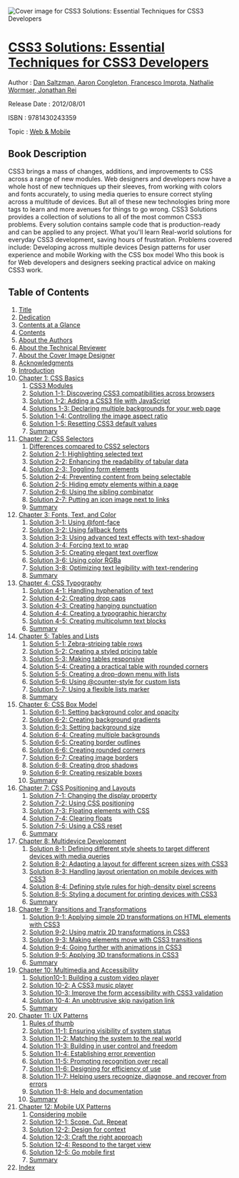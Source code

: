 ![Cover image for CSS3 Solutions: Essential Techniques for CSS3 Developers](https://imgdetail.ebookreading.net/cover/cover/web_mobile/EB9781430243359.jpg)

[CSS3 Solutions: Essential Techniques for CSS3 Developers](https://ebookreading.net/view/book/CSS3+Solutions%3A+Essential+Techniques+for+CSS3+Developers-EB9781430243359_1.html "CSS3 Solutions: Essential Techniques for CSS3 Developers")
====================================================================================================================

Author : [Dan Saltzman](https://ebookreading.net/search/author/Dan+Saltzman),[ Aaron Congleton](https://ebookreading.net/search/author/+Aaron+Congleton),[ Francesco Improta](https://ebookreading.net/search/author/+Francesco+Improta),[ Nathalie Wormser](https://ebookreading.net/search/author/+Nathalie+Wormser),[ Jonathan Rei](https://ebookreading.net/search/author/+Jonathan+Rei)

Release Date : 2012/08/01

ISBN : 9781430243359

Topic : [Web & Mobile](https://ebookreading.net/search/category/web-mobile)

Book Description
-----------------

CSS3 brings a mass of changes, additions, and improvements to CSS across a range of new modules. Web designers and developers now have a whole host of new techniques up their sleeves, from working with colors and fonts accurately, to using media queries to ensure correct styling across a multitude of devices. But all of these new technologies bring more tags to learn and more avenues for things to go wrong. CSS3 Solutions provides a collection of solutions to all of the most common CSS3 problems. Every solution contains sample code that is production-ready and can be applied to any project.
What you'll learn
Real-world solutions for everyday CSS3 development, saving hours of frustration. Problems covered include:
Developing across multiple devices
Design patterns for user experience and mobile
Working with the CSS box model
Who this book is for
Web developers and designers seeking practical advice on making CSS3 work.
              
Table of Contents
-----------------

1. [Title](https://ebookreading.net/view/book/CSS3+Solutions%3A+Essential+Techniques+for+CSS3+Developers-EB9781430243359_2.html)
1. [Dedication](https://ebookreading.net/view/book/CSS3+Solutions%3A+Essential+Techniques+for+CSS3+Developers-EB9781430243359_4.html)
1. [Contents at a Glance](https://ebookreading.net/view/book/CSS3+Solutions%3A+Essential+Techniques+for+CSS3+Developers-EB9781430243359_5.html)
1. [Contents](https://ebookreading.net/view/book/CSS3+Solutions%3A+Essential+Techniques+for+CSS3+Developers-EB9781430243359_6.html)
1. [About the Authors](https://ebookreading.net/view/book/CSS3+Solutions%3A+Essential+Techniques+for+CSS3+Developers-EB9781430243359_7.html)
1. [About the Technical Reviewer](https://ebookreading.net/view/book/CSS3+Solutions%3A+Essential+Techniques+for+CSS3+Developers-EB9781430243359_8.html)
1. [About the Cover Image Designer](https://ebookreading.net/view/book/CSS3+Solutions%3A+Essential+Techniques+for+CSS3+Developers-EB9781430243359_9.html)
1. [Acknowledgments](https://ebookreading.net/view/book/CSS3+Solutions%3A+Essential+Techniques+for+CSS3+Developers-EB9781430243359_10.html)
1. [Introduction](https://ebookreading.net/view/book/CSS3+Solutions%3A+Essential+Techniques+for+CSS3+Developers-EB9781430243359_11.html)
1. [Chapter 1: CSS Basics](https://ebookreading.net/view/book/CSS3+Solutions%3A+Essential+Techniques+for+CSS3+Developers-EB9781430243359_12.html)
    1. [CSS3 Modules](https://ebookreading.net/view/book/CSS3+Solutions%3A+Essential+Techniques+for+CSS3+Developers-EB9781430243359_12.html#Sec2)
    1. [Solution 1-1: Discovering CSS3 compatibilities across browsers](https://ebookreading.net/view/book/CSS3+Solutions%3A+Essential+Techniques+for+CSS3+Developers-EB9781430243359_12.html#Sec6)
    1. [Solution 1-2: Adding a CSS3 file with JavaScript](https://ebookreading.net/view/book/CSS3+Solutions%3A+Essential+Techniques+for+CSS3+Developers-EB9781430243359_12.html#Sec10)
    1. [Solutions 1-3: Declaring multiple backgrounds for your web page](https://ebookreading.net/view/book/CSS3+Solutions%3A+Essential+Techniques+for+CSS3+Developers-EB9781430243359_12.html#Sec14)
    1. [Solution 1-4: Controlling the image aspect ratio](https://ebookreading.net/view/book/CSS3+Solutions%3A+Essential+Techniques+for+CSS3+Developers-EB9781430243359_12.html#Sec18)
    1. [Solution 1-5: Resetting CSS3 default values](https://ebookreading.net/view/book/CSS3+Solutions%3A+Essential+Techniques+for+CSS3+Developers-EB9781430243359_12.html#Sec22)
    1. [Summary](https://ebookreading.net/view/book/CSS3+Solutions%3A+Essential+Techniques+for+CSS3+Developers-EB9781430243359_12.html#Sec25)
1. [Chapter 2: CSS Selectors](https://ebookreading.net/view/book/CSS3+Solutions%3A+Essential+Techniques+for+CSS3+Developers-EB9781430243359_13.html)
    1. [Differences compared to CSS2 selectors](https://ebookreading.net/view/book/CSS3+Solutions%3A+Essential+Techniques+for+CSS3+Developers-EB9781430243359_13.html#Sec1)
    1. [Solution 2-1: Highlighting selected text](https://ebookreading.net/view/book/CSS3+Solutions%3A+Essential+Techniques+for+CSS3+Developers-EB9781430243359_13.html#Sec3)
    1. [Solution 2-2: Enhancing the readability of tabular data](https://ebookreading.net/view/book/CSS3+Solutions%3A+Essential+Techniques+for+CSS3+Developers-EB9781430243359_13.html#Sec7)
    1. [Solution 2-3: Toggling form elements](https://ebookreading.net/view/book/CSS3+Solutions%3A+Essential+Techniques+for+CSS3+Developers-EB9781430243359_13.html#Sec11)
    1. [Solution 2-4: Preventing content from being selectable](https://ebookreading.net/view/book/CSS3+Solutions%3A+Essential+Techniques+for+CSS3+Developers-EB9781430243359_13.html#Sec15)
    1. [Solution 2-5: Hiding empty elements within a page](https://ebookreading.net/view/book/CSS3+Solutions%3A+Essential+Techniques+for+CSS3+Developers-EB9781430243359_13.html#Sec19)
    1. [Solution 2-6: Using the sibling combinator](https://ebookreading.net/view/book/CSS3+Solutions%3A+Essential+Techniques+for+CSS3+Developers-EB9781430243359_13.html#Sec23)
    1. [Solution 2-7: Putting an icon image next to links](https://ebookreading.net/view/book/CSS3+Solutions%3A+Essential+Techniques+for+CSS3+Developers-EB9781430243359_13.html#Sec26)
    1. [Summary](https://ebookreading.net/view/book/CSS3+Solutions%3A+Essential+Techniques+for+CSS3+Developers-EB9781430243359_13.html#Sec29)
1. [Chapter 3: Fonts, Text, and Color](https://ebookreading.net/view/book/CSS3+Solutions%3A+Essential+Techniques+for+CSS3+Developers-EB9781430243359_14.html)
    1. [Solution 3-1: Using @font-face](https://ebookreading.net/view/book/CSS3+Solutions%3A+Essential+Techniques+for+CSS3+Developers-EB9781430243359_14.html#Sec1)
    1. [Solution 3-2: Using fallback fonts](https://ebookreading.net/view/book/CSS3+Solutions%3A+Essential+Techniques+for+CSS3+Developers-EB9781430243359_14.html#Sec11)
    1. [Solution 3-3: Using advanced text effects with text-shadow](https://ebookreading.net/view/book/CSS3+Solutions%3A+Essential+Techniques+for+CSS3+Developers-EB9781430243359_14.html#Sec18)
    1. [Solution 3-4: Forcing text to wrap](https://ebookreading.net/view/book/CSS3+Solutions%3A+Essential+Techniques+for+CSS3+Developers-EB9781430243359_14.html#Sec26)
    1. [Solution 3-5: Creating elegant text overflow](https://ebookreading.net/view/book/CSS3+Solutions%3A+Essential+Techniques+for+CSS3+Developers-EB9781430243359_14.html#Sec34)
    1. [Solution 3-6: Using color RGBa](https://ebookreading.net/view/book/CSS3+Solutions%3A+Essential+Techniques+for+CSS3+Developers-EB9781430243359_14.html#Sec40)
    1. [Solution 3-8: Optimizing text legibility with text-rendering](https://ebookreading.net/view/book/CSS3+Solutions%3A+Essential+Techniques+for+CSS3+Developers-EB9781430243359_14.html#Sec52)
    1. [Summary](https://ebookreading.net/view/book/CSS3+Solutions%3A+Essential+Techniques+for+CSS3+Developers-EB9781430243359_14.html#Sec58)
1. [Chapter 4: CSS Typography](https://ebookreading.net/view/book/CSS3+Solutions%3A+Essential+Techniques+for+CSS3+Developers-EB9781430243359_15.html)
    1. [Solution 4-1: Handling hyphenation of text](https://ebookreading.net/view/book/CSS3+Solutions%3A+Essential+Techniques+for+CSS3+Developers-EB9781430243359_15.html#Sec1)
    1. [Solution 4-2: Creating drop caps](https://ebookreading.net/view/book/CSS3+Solutions%3A+Essential+Techniques+for+CSS3+Developers-EB9781430243359_15.html#Sec5)
    1. [Solution 4-3: Creating hanging punctuation](https://ebookreading.net/view/book/CSS3+Solutions%3A+Essential+Techniques+for+CSS3+Developers-EB9781430243359_15.html#Sec9)
    1. [Solution 4-4: Creating a typographic hierarchy](https://ebookreading.net/view/book/CSS3+Solutions%3A+Essential+Techniques+for+CSS3+Developers-EB9781430243359_15.html#Sec13)
    1. [Solution 4-5: Creating multicolumn text blocks](https://ebookreading.net/view/book/CSS3+Solutions%3A+Essential+Techniques+for+CSS3+Developers-EB9781430243359_15.html#Sec17)
    1. [Summary](https://ebookreading.net/view/book/CSS3+Solutions%3A+Essential+Techniques+for+CSS3+Developers-EB9781430243359_15.html#Sec21)
1. [Chapter 5: Tables and Lists](https://ebookreading.net/view/book/CSS3+Solutions%3A+Essential+Techniques+for+CSS3+Developers-EB9781430243359_16.html)
    1. [Solution 5-1: Zebra-striping table rows](https://ebookreading.net/view/book/CSS3+Solutions%3A+Essential+Techniques+for+CSS3+Developers-EB9781430243359_16.html#Sec1)
    1. [Solution 5-2: Creating a styled pricing table](https://ebookreading.net/view/book/CSS3+Solutions%3A+Essential+Techniques+for+CSS3+Developers-EB9781430243359_16.html#Sec7)
    1. [Solution 5-3: Making tables responsive](https://ebookreading.net/view/book/CSS3+Solutions%3A+Essential+Techniques+for+CSS3+Developers-EB9781430243359_16.html#Sec17)
    1. [Solution 5-4: Creating a practical table with rounded corners](https://ebookreading.net/view/book/CSS3+Solutions%3A+Essential+Techniques+for+CSS3+Developers-EB9781430243359_16.html#Sec26)
    1. [Solution 5-5: Creating a drop-down menu with lists](https://ebookreading.net/view/book/CSS3+Solutions%3A+Essential+Techniques+for+CSS3+Developers-EB9781430243359_16.html#Sec32)
    1. [Solution 5-6: Using @counter-style for custom lists](https://ebookreading.net/view/book/CSS3+Solutions%3A+Essential+Techniques+for+CSS3+Developers-EB9781430243359_16.html#Sec42)
    1. [Solution 5-7: Using a flexible lists marker](https://ebookreading.net/view/book/CSS3+Solutions%3A+Essential+Techniques+for+CSS3+Developers-EB9781430243359_16.html#Sec50)
    1. [Summary](https://ebookreading.net/view/book/CSS3+Solutions%3A+Essential+Techniques+for+CSS3+Developers-EB9781430243359_16.html#Sec55)
1. [Chapter 6: CSS Box Model](https://ebookreading.net/view/book/CSS3+Solutions%3A+Essential+Techniques+for+CSS3+Developers-EB9781430243359_17.html)
    1. [Solution 6-1: Setting background color and opacity](https://ebookreading.net/view/book/CSS3+Solutions%3A+Essential+Techniques+for+CSS3+Developers-EB9781430243359_17.html#Sec1)
    1. [Solution 6-2: Creating background gradients](https://ebookreading.net/view/book/CSS3+Solutions%3A+Essential+Techniques+for+CSS3+Developers-EB9781430243359_17.html#Sec5)
    1. [Solution 6-3: Setting background size](https://ebookreading.net/view/book/CSS3+Solutions%3A+Essential+Techniques+for+CSS3+Developers-EB9781430243359_17.html#Sec9)
    1. [Solution 6-4: Creating multiple backgrounds](https://ebookreading.net/view/book/CSS3+Solutions%3A+Essential+Techniques+for+CSS3+Developers-EB9781430243359_17.html#Sec13)
    1. [Solution 6-5: Creating border outlines](https://ebookreading.net/view/book/CSS3+Solutions%3A+Essential+Techniques+for+CSS3+Developers-EB9781430243359_17.html#Sec17)
    1. [Solution 6-6: Creating rounded corners](https://ebookreading.net/view/book/CSS3+Solutions%3A+Essential+Techniques+for+CSS3+Developers-EB9781430243359_17.html#Sec21)
    1. [Solution 6-7: Creating image borders](https://ebookreading.net/view/book/CSS3+Solutions%3A+Essential+Techniques+for+CSS3+Developers-EB9781430243359_17.html#Sec24)
    1. [Solution 6-8: Creating drop shadows](https://ebookreading.net/view/book/CSS3+Solutions%3A+Essential+Techniques+for+CSS3+Developers-EB9781430243359_17.html#Sec28)
    1. [Solution 6-9: Creating resizable boxes](https://ebookreading.net/view/book/CSS3+Solutions%3A+Essential+Techniques+for+CSS3+Developers-EB9781430243359_17.html#Sec32)
    1. [Summary](https://ebookreading.net/view/book/CSS3+Solutions%3A+Essential+Techniques+for+CSS3+Developers-EB9781430243359_17.html#Sec36)
1. [Chapter 7: CSS Positioning and Layouts](https://ebookreading.net/view/book/CSS3+Solutions%3A+Essential+Techniques+for+CSS3+Developers-EB9781430243359_18.html)
    1. [Solution 7-1: Changing the display property](https://ebookreading.net/view/book/CSS3+Solutions%3A+Essential+Techniques+for+CSS3+Developers-EB9781430243359_18.html#Sec1)
    1. [Solution 7-2: Using CSS positioning](https://ebookreading.net/view/book/CSS3+Solutions%3A+Essential+Techniques+for+CSS3+Developers-EB9781430243359_18.html#Sec5)
    1. [Solution 7-3: Floating elements with CSS](https://ebookreading.net/view/book/CSS3+Solutions%3A+Essential+Techniques+for+CSS3+Developers-EB9781430243359_18.html#Sec9)
    1. [Solution 7-4: Clearing floats](https://ebookreading.net/view/book/CSS3+Solutions%3A+Essential+Techniques+for+CSS3+Developers-EB9781430243359_18.html#Sec13)
    1. [Solution 7-5: Using a CSS reset](https://ebookreading.net/view/book/CSS3+Solutions%3A+Essential+Techniques+for+CSS3+Developers-EB9781430243359_18.html#Sec17)
    1. [Summary](https://ebookreading.net/view/book/CSS3+Solutions%3A+Essential+Techniques+for+CSS3+Developers-EB9781430243359_18.html#Sec21)
1. [Chapter 8: Multidevice Development](https://ebookreading.net/view/book/CSS3+Solutions%3A+Essential+Techniques+for+CSS3+Developers-EB9781430243359_19.html)
    1. [Solution 8-1: Defining different style sheets to target different devices with media queries](https://ebookreading.net/view/book/CSS3+Solutions%3A+Essential+Techniques+for+CSS3+Developers-EB9781430243359_19.html#Sec1)
    1. [Solution 8-2: Adapting a layout for different screen sizes with CSS3](https://ebookreading.net/view/book/CSS3+Solutions%3A+Essential+Techniques+for+CSS3+Developers-EB9781430243359_19.html#Sec8)
    1. [Solution 8-3: Handling layout orientation on mobile devices with CSS3](https://ebookreading.net/view/book/CSS3+Solutions%3A+Essential+Techniques+for+CSS3+Developers-EB9781430243359_19.html#Sec15)
    1. [Solution 8-4: Defining style rules for high-density pixel screens](https://ebookreading.net/view/book/CSS3+Solutions%3A+Essential+Techniques+for+CSS3+Developers-EB9781430243359_19.html#Sec21)
    1. [Solution 8-5: Styling a document for printing devices with CSS3](https://ebookreading.net/view/book/CSS3+Solutions%3A+Essential+Techniques+for+CSS3+Developers-EB9781430243359_19.html#Sec27)
    1. [Summary](https://ebookreading.net/view/book/CSS3+Solutions%3A+Essential+Techniques+for+CSS3+Developers-EB9781430243359_19.html#Sec34)
1. [Chapter 9: Transitions and Transformations](https://ebookreading.net/view/book/CSS3+Solutions%3A+Essential+Techniques+for+CSS3+Developers-EB9781430243359_20.html)
    1. [Solution 9-1: Applying simple 2D transformations on HTML elements with CSS3](https://ebookreading.net/view/book/CSS3+Solutions%3A+Essential+Techniques+for+CSS3+Developers-EB9781430243359_20.html#Sec1)
    1. [Solution 9-2: Using matrix 2D transformations in CSS3](https://ebookreading.net/view/book/CSS3+Solutions%3A+Essential+Techniques+for+CSS3+Developers-EB9781430243359_20.html#Sec8)
    1. [Solution 9-3: Making elements move with CSS3 transitions](https://ebookreading.net/view/book/CSS3+Solutions%3A+Essential+Techniques+for+CSS3+Developers-EB9781430243359_20.html#Sec15)
    1. [Solution 9-4: Going further with animations in CSS3](https://ebookreading.net/view/book/CSS3+Solutions%3A+Essential+Techniques+for+CSS3+Developers-EB9781430243359_20.html#Sec22)
    1. [Solution 9-5: Applying 3D transformations in CSS3](https://ebookreading.net/view/book/CSS3+Solutions%3A+Essential+Techniques+for+CSS3+Developers-EB9781430243359_20.html#Sec30)
    1. [Summary](https://ebookreading.net/view/book/CSS3+Solutions%3A+Essential+Techniques+for+CSS3+Developers-EB9781430243359_20.html#Sec41)
1. [Chapter 10: Multimedia and Accessibility](https://ebookreading.net/view/book/CSS3+Solutions%3A+Essential+Techniques+for+CSS3+Developers-EB9781430243359_21.html)
    1. [Solution10-1: Building a custom video player](https://ebookreading.net/view/book/CSS3+Solutions%3A+Essential+Techniques+for+CSS3+Developers-EB9781430243359_21.html#Sec1)
    1. [Solution 10-2: A CSS3 music player](https://ebookreading.net/view/book/CSS3+Solutions%3A+Essential+Techniques+for+CSS3+Developers-EB9781430243359_21.html#Sec9)
    1. [Solution 10-3: Improve the form accessibility with CSS3 validation](https://ebookreading.net/view/book/CSS3+Solutions%3A+Essential+Techniques+for+CSS3+Developers-EB9781430243359_21.html#Sec13)
    1. [Solution 10-4: An unobtrusive skip navigation link](https://ebookreading.net/view/book/CSS3+Solutions%3A+Essential+Techniques+for+CSS3+Developers-EB9781430243359_21.html#Sec23)
    1. [Summary](https://ebookreading.net/view/book/CSS3+Solutions%3A+Essential+Techniques+for+CSS3+Developers-EB9781430243359_21.html#Sec26)
1. [Chapter 11: UX Patterns](https://ebookreading.net/view/book/CSS3+Solutions%3A+Essential+Techniques+for+CSS3+Developers-EB9781430243359_22.html)
    1. [Rules of thumb](https://ebookreading.net/view/book/CSS3+Solutions%3A+Essential+Techniques+for+CSS3+Developers-EB9781430243359_22.html#Sec1)
    1. [Solution 11-1: Ensuring visibility of system status](https://ebookreading.net/view/book/CSS3+Solutions%3A+Essential+Techniques+for+CSS3+Developers-EB9781430243359_22.html#Sec2)
    1. [Solution 11-2: Matching the system to the real world](https://ebookreading.net/view/book/CSS3+Solutions%3A+Essential+Techniques+for+CSS3+Developers-EB9781430243359_22.html#Sec6)
    1. [Solution 11-3: Building in user control and freedom](https://ebookreading.net/view/book/CSS3+Solutions%3A+Essential+Techniques+for+CSS3+Developers-EB9781430243359_22.html#Sec10)
    1. [Solution 11-4: Establishing error prevention](https://ebookreading.net/view/book/CSS3+Solutions%3A+Essential+Techniques+for+CSS3+Developers-EB9781430243359_22.html#Sec14)
    1. [Solution 11-5: Promoting recognition over recall](https://ebookreading.net/view/book/CSS3+Solutions%3A+Essential+Techniques+for+CSS3+Developers-EB9781430243359_22.html#Sec18)
    1. [Solution 11-6: Designing for efficiency of use](https://ebookreading.net/view/book/CSS3+Solutions%3A+Essential+Techniques+for+CSS3+Developers-EB9781430243359_22.html#Sec22)
    1. [Solution 11-7: Helping users recognize, diagnose, and recover from errors](https://ebookreading.net/view/book/CSS3+Solutions%3A+Essential+Techniques+for+CSS3+Developers-EB9781430243359_22.html#Sec26)
    1. [Solution 11-8: Help and documentation](https://ebookreading.net/view/book/CSS3+Solutions%3A+Essential+Techniques+for+CSS3+Developers-EB9781430243359_22.html#Sec30)
    1. [Summary](https://ebookreading.net/view/book/CSS3+Solutions%3A+Essential+Techniques+for+CSS3+Developers-EB9781430243359_22.html#Sec34)
1. [Chapter 12: Mobile UX Patterns](https://ebookreading.net/view/book/CSS3+Solutions%3A+Essential+Techniques+for+CSS3+Developers-EB9781430243359_23.html)
    1. [Considering mobile](https://ebookreading.net/view/book/CSS3+Solutions%3A+Essential+Techniques+for+CSS3+Developers-EB9781430243359_23.html#Sec1)
    1. [Solution 12-1: Scope. Cut. Repeat](https://ebookreading.net/view/book/CSS3+Solutions%3A+Essential+Techniques+for+CSS3+Developers-EB9781430243359_23.html#Sec2)
    1. [Solution 12-2: Design for context](https://ebookreading.net/view/book/CSS3+Solutions%3A+Essential+Techniques+for+CSS3+Developers-EB9781430243359_23.html#Sec6)
    1. [Solution 12-3: Craft the right approach](https://ebookreading.net/view/book/CSS3+Solutions%3A+Essential+Techniques+for+CSS3+Developers-EB9781430243359_23.html#Sec10)
    1. [Solution 12-4: Respond to the target view](https://ebookreading.net/view/book/CSS3+Solutions%3A+Essential+Techniques+for+CSS3+Developers-EB9781430243359_23.html#Sec14)
    1. [Solution 12-5: Go mobile first](https://ebookreading.net/view/book/CSS3+Solutions%3A+Essential+Techniques+for+CSS3+Developers-EB9781430243359_23.html#Sec18)
    1. [Summary](https://ebookreading.net/view/book/CSS3+Solutions%3A+Essential+Techniques+for+CSS3+Developers-EB9781430243359_23.html#Sec22)
1. [Index](https://ebookreading.net/view/book/CSS3+Solutions%3A+Essential+Techniques+for+CSS3+Developers-EB9781430243359_24.html)
